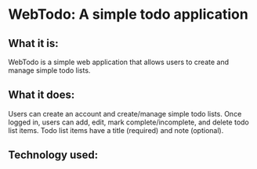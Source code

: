 # WebTodo: A simple todo application

## What it is:

WebTodo is a simple web application that allows users to create
and manage simple todo lists.

## What it does:

Users can create an account and create/manage simple todo lists.
Once logged in, users can add, edit, mark complete/incomplete, and delete
todo list items. Todo list items have a title (required) and note (optional).

## Technology used:
